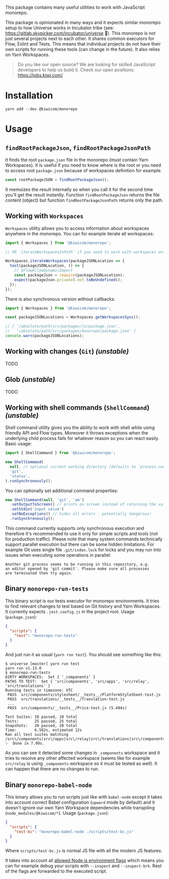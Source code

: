 This package contains many useful utilities to work with JavaScript monorepo.

This package is opinionated in many ways and it expects similar monorepo setup to how Universe works in Incubator tribe (see: https://gitlab.skypicker.com/incubator/universe 🔐). This monorepo is not just several projects next to each other. It shares common executors for Flow, Eslint and Tests. This means that individual projects do not have their own scripts for running these tools (can change in the future). It also relies on Yarn Workspaces.

<!-- AUTOMATOR:HIRING_BANNER -->

> Do you like our open source? We are looking for skilled JavaScript developers to help us build it. Check our open positions: https://jobs.kiwi.com/

<!-- /AUTOMATOR:HIRING_BANNER -->

# Installation

```
yarn add --dev @kiwicom/monorepo
```

# Usage

## `findRootPackageJson`, `findRootPackageJsonPath`

It finds the root `package.json` file in the monorepo (must contain Yarn Workspaces). It is useful if you need to know where is the root or you need to access root `package.json` because of workspaces definition for example.

```js
const rootPackageJSON = findRootPackageJson();
```

It memoizes the result internally so when you call it for the second time you'll get the result instantly. Function `findRootPackageJson` returns the file content (object) but function `findRootPackageJsonPath` returns only the path.

## Working with `Workspaces`

`Workspaces` utility allows you to access information about workspaces anywhere in the monorepo. You can for example iterate all workspaces:

```js
import { Workspaces } from '@kiwicom/monorepo';

// OR `iterateWorkspacesInPath` if you need to work with workspaces only in one path

Workspaces.iterateWorkspaces(packageJSONLocation => {
  test(packageJSONLocation, () => {
    // $FlowAllowDynamicImport
    const packageJson = require(packageJSONLocation);
    expect(packageJson.private).not.toBeUndefined();
  });
});
```

There is also synchronous version without callbacks:

```js
import { Workspaces } from '@kiwicom/monorepo';

const packageJSONLocations = Workspaces.getWorkspacesSync();

// [ '/absolute/path/src/packages/js/package.json',
//   '/absolute/path/src/packages/monorepo/package.json' ]
console.warn(packageJSONLocations);
```

## Working with changes (`Git`) _(unstable)_

TODO

## Glob _(unstable)_

TODO

## Working with shell commands (`ShellCommand`) _(unstable)_

Shell command utility gives you the ability to work with shell while using friendly API and Flow types. Moreover it throws exceptions when the underlying child process fails for whatever reason so you can react easily. Basic usage:

```js
import { ShellCommand } from '@kiwicom/monorepo';

new ShellCommand(
  null, // optional current working directory (defaults to `process.cwd`)
  'git',
  'status',
).runSynchronously();
```

You can optionally set additional command properties:

```js
new ShellCommand(null, 'git', 'am')
  .setOutputToScreen() // prints on screen instead of returning the value
  .setStdin('input value')
  .setNoExceptions() // hides all errors - potentially dangerous!
  .runSynchronously();
```

This command currently supports only synchronous execution and therefore it's recommended to use it only for simple scripts and tools (not for production traffic). Please note that many system commands technically support parallel execution but there can be some hidden limitations. For example Git uses single file `.git/index.lock` for locks and you may run into issues when executing some operations in parallel:

```text
Another git process seems to be running in this repository, e.g.
an editor opened by 'git commit'. Please make sure all processes
are terminated then try again.
```

## Binary `monorepo-run-tests`

This binary script is our tests executor for monorepo environments. It tries to find relevant changes to test based on Git history and Yarn Workspaces. It currently expects `.jest.config.js` in the project root. Usage (`package.json`):

```json
{
  "scripts": {
    "test": "monorepo-run-tests"
  }
}
```

And just run it as usual (`yarn run test`). You should see something like this:

```text
$ universe [master] yarn run test
yarn run v1.13.0
$ monorepo-run-tests
DIRTY WORKSPACES:  Set { '_components' }
PATHS TO TEST:  Set { 'src/components', 'src/apps', 'src/relay', 'src/translations' }
Running tests in timezone: UTC
 PASS  src/components/stylesheet/__tests__/PlatformStyleSheet-test.js
 PASS  src/translations/__tests__/Translation-test.js
 ...
 PASS  src/components/__tests__/Price-test.js (5.494s)

Test Suites: 10 passed, 10 total
Tests:       25 passed, 25 total
Snapshots:   20 passed, 20 total
Time:        6.582s, estimated 12s
Ran all test suites matching /src\/components|src\/apps|src\/relay|src\/translations|src\/components\/Icon.js/i.
✨  Done in 7.99s.
```

As you can see it detected some changes in `_components` workspace and it tries to resolve any other affected workspace (seems like for example `src/relay` is using `_components` workspace so it must be tested as well). It can happen that there are no changes to run.

## Binary `monorepo-babel-node`

This binary allows you to run scripts just like with `babel-node` except it takes into account correct Babel configuration (`upward` mode by default) and it doesn't ignore our own Yarn Workspace dependencies while transpiling (`node_modules/@kiwicom/*`). Usage (`package.json`):

```json
{
  "scripts": {
    "test-bc": "monorepo-babel-node ./scripts/test-bc.js"
  }
}
```

Where `scripts/test-bc.js` is normal JS file with all the modern JS features.

It takes into account all [allowed Node.js environment flags](https://nodejs.org/api/process.html#process_process_allowednodeenvironmentflags) which means you can for example debug your scripts with `--inspect` and `--inspect-brk`. Rest of the flags are forwarded to the executed script.
